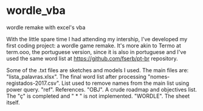 # wordle_vba
wordle remake with excel's vba

With the little spare time I had attending my intership, I've developed my first coding project: a wordle game remake.
It's more akin to Termo at term.ooo, the portuguese version, since it is also in portuguese and I've used the same word list at https://github.com/fserb/pt-br repository.

Some of the .txt files are sketches and models I used. 
The main files are:
  "lista_palavras.xlsx". The final word list after processing
  "nomes-registados-2017.csv". List used to remove names from the main list using power query.
  "ref". References.
  "OBJ". A crude roadmap and objectives list. The "ç" is completed and " * " is not implemented.
  "WORDLE". The sheet itself.
